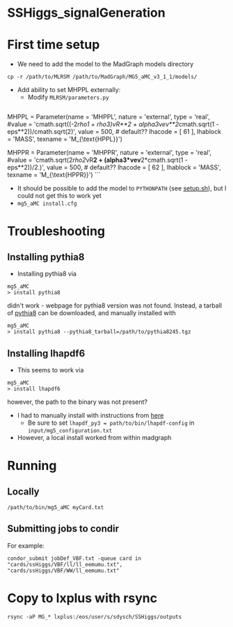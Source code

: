 # SSHiggs_signalGeneration

# First time setup
- We need to add the model to the MadGraph models directory
```
cp -r /path/to/MLRSM /path/to/MadGraph/MG5_aMC_v3_1_1/models/
```
- Add ability to set MHPPL externally:
	- Modify `MLRSM/parameters.py`
	```
MHPPL = Parameter(name = 'MHPPL',
                  nature = 'external',
                  type = 'real',
                  #value = 'cmath.sqrt((-2*rho1 + rho3)*vR**2 + alpha3*vev**2*cmath.sqrt(1 - eps**2))/cmath.sqrt(2)',
                  value = 500, # default??
                  lhacode = [ 61 ],
                  lhablock = 'MASS',
                  texname = 'M_{\\text{HPPL}}')

MHPPR = Parameter(name = 'MHPPR',
                  nature = 'external',
                  type = 'real',
                  #value = 'cmath.sqrt(2*rho2*vR**2 + (alpha3*vev**2*cmath.sqrt(1 - eps**2))/2.)',
                  value = 500, # default??
                  lhacode = [ 62 ],
                  lhablock = 'MASS',
                  texname = 'M_{\\text{HPPR}}')
	```

- It should be possible to add the model to `PYTHONPATH` (see [setup.sh](setup.sh)), but I could not get this to work yet
- `mg5_aMC install.cfg`

# Troubleshooting
## Installing pythia8
- Installing pythia8 via
```
mg5_aMC
> install pythia8
```
didn't work - webpage for pythia8 version was not found. Instead, a tarball of [pythia8](https://pythia.org/releases/) can be downloaded, and manually installed with
```
mg5_aMC
> install pythia8 --pythia8_tarball=/path/to/pythia8245.tgz
```

## Installing lhapdf6
- This seems to work via
```
mg5_aMC
> install lhapdf6
```
however, the path to the binary was not present? 
- I had to manually install with instructions from [here](https://lhapdf.hepforge.org/install.html)
	- Be sure to set `lhapdf_py3 = path/to/bin/lhapdf-config` in `input/mg5_configuration.txt`
- However, a local install worked from within madgraph

# Running
## Locally
```
/path/to/bin/mg5_aMC myCard.txt
```

## Submitting jobs to condir
For example:
```
condor_submit jobDef_VBF.txt -queue card in "cards/ssHiggs/VBF/ll/ll_eemumu.txt", "cards/ssHiggs/VBF/WW/ll_eemumu.txt"
```

# Copy to lxplus with rsync
`rsync -aP MG_* lxplus:/eos/user/s/sdysch/SSHiggs/outputs`


